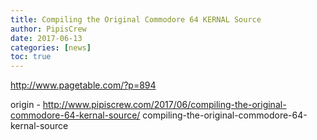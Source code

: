 ```yaml
---
title: Compiling the Original Commodore 64 KERNAL Source
author: PipisCrew
date: 2017-06-13
categories: [news]
toc: true
---
```


http://www.pagetable.com/?p=894

origin - http://www.pipiscrew.com/2017/06/compiling-the-original-commodore-64-kernal-source/ compiling-the-original-commodore-64-kernal-source